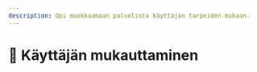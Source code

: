 ```yaml
---
description: Opi muokkaamaan palvelinta käyttäjän tarpeiden mukaan.
---
```


# 🎨 Käyttäjän mukauttaminen

